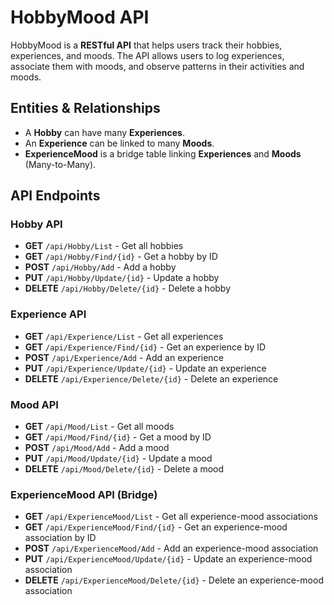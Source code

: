# HobbyMood API 
HobbyMood is a **RESTful API** that helps users track their hobbies, experiences, and moods. 
The API allows users to log experiences, associate them with moods, and observe patterns in their activities and moods.

## Entities & Relationships  

- A **Hobby** can have many **Experiences**.  
- An **Experience** can be linked to many **Moods**.  
- **ExperienceMood** is a bridge table linking **Experiences** and **Moods** (Many-to-Many).


## API Endpoints  

### Hobby API  
- **GET** `/api/Hobby/List` - Get all hobbies  
- **GET** `/api/Hobby/Find/{id}` - Get a hobby by ID  
- **POST** `/api/Hobby/Add` - Add a hobby  
- **PUT** `/api/Hobby/Update/{id}` - Update a hobby  
- **DELETE** `/api/Hobby/Delete/{id}` - Delete a hobby  

### Experience API  
- **GET** `/api/Experience/List` - Get all experiences  
- **GET** `/api/Experience/Find/{id}` - Get an experience by ID  
- **POST** `/api/Experience/Add` - Add an experience  
- **PUT** `/api/Experience/Update/{id}` - Update an experience  
- **DELETE** `/api/Experience/Delete/{id}` - Delete an experience  

### Mood API  
- **GET** `/api/Mood/List` - Get all moods  
- **GET** `/api/Mood/Find/{id}` - Get a mood by ID  
- **POST** `/api/Mood/Add` - Add a mood  
- **PUT** `/api/Mood/Update/{id}` - Update a mood  
- **DELETE** `/api/Mood/Delete/{id}` - Delete a mood  

### ExperienceMood API (Bridge)  
- **GET** `/api/ExperienceMood/List` - Get all experience-mood associations  
- **GET** `/api/ExperienceMood/Find/{id}` - Get an experience-mood association by ID  
- **POST** `/api/ExperienceMood/Add` - Add an experience-mood association  
- **PUT** `/api/ExperienceMood/Update/{id}` - Update an experience-mood association  
- **DELETE** `/api/ExperienceMood/Delete/{id}` - Delete an experience-mood association  




